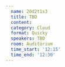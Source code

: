 ```yaml
---
  name: 20d2t1s3
  title: TBD
  content:
  category: Cloud
  format: Quicky
  speakers: TBD
  room: Auditorium
  time_start: '12:15'
  time_end: '12:30'
---
```


